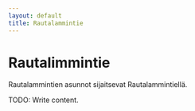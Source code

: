 ```yaml
---
layout: default
title: Rautalammintie
---
```


# Rautalimmintie

Rautalammintien asunnot sijaitsevat Rautalammintiellä.

TODO: Write content.